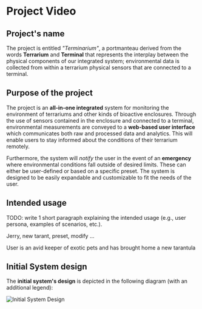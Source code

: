 # Project Video

## Project's name

The project is entitled _"Terminarium"_, a portmanteau derived from the words __Terrarium__ and __Terminal__ that represents the interplay between the physical components of our integrated system; environmental data is collected from within a terrarium physical sensors that are connected to a terminal.

## Purpose of the project

The project is an __all-in-one integrated__ system for monitoring the environment of terrariums and other kinds of bioactive enclosures. Through the use of sensors contained in the enclosure and connected to a terminal, environmental measurements are conveyed to a __web-based user interface__ which communicates both raw and processed data and analytics. This will enable users to stay informed about the conditions of their terrarium remotely.

Furthermore, the system will _notify_ the user in the event of an __emergency__ where environmental conditions fall outside of desired limits. These can either be user-defined or based on a specific preset. The system is designed to be easily expandable and customizable to fit the needs of the user.

## Intended usage

TODO: write 1 short paragraph explaining the intended usage (e.g., user persona, examples of scenarios, etc.).

Jerry, new tarant, preset, modify ...

User is an avid keeper of exotic pets and has brought home a new tarantula

## Initial System design

The __initial system's design__ is depicted in the following diagram (with an additional legend):

![Initial System Design](TODO.png)
